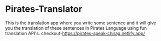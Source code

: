 # Pirates-Translator
This is the translation app where you write some sentence and it will give you the translation of these sentences in Pirates Language using fun translation API's.
checkout-https://pirates-speak-chirag.netlify.app/
